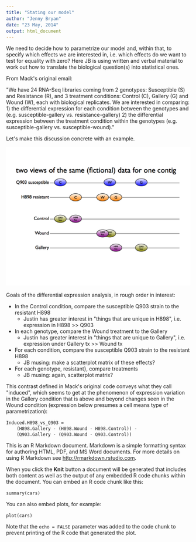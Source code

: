 ```yaml
---
title: "Stating our model"
author: "Jenny Bryan"
date: "23 May, 2014"
output: html_document
---
```


We need to decide how to parametrize our model and, within that, to specify which effects we are interested in, i.e. which effects do we want to test for equality with zero? Here JB is using written and verbal material to work out how to translate the biological question(s) into statistical ones.

From Mack's original email:

"We have 24 RNA-Seq libraries coming from 2 genotypes: Susceptible (S) and Resistance (R), and 3 treatment conditions: Control (C), Gallery (G) and Wound (W), each with biological replicates.  We are interested in comparing: 1) the differential expression for each condition between the genotypes and (e.g. susceptible-gallery vs. resistance-gallery) 2) the differential expression between the treatment condition within the genotypes (e.g. susceptible-gallery vs. susceptible-wound)."

Let's make this discussion concrete with an example.

![](model-exposition.001.png)

Goals of the differential expression analysis, in rough order in interest:

  * In the Control condition, compare the susceptible Q903 strain to the resistant H898
    - Justin has greater interest in "things that are unique in H898", i.e. expression in H898 >> Q903
  * In each genotype, compare the Wound treatment to the Gallery
    - Justin has greater interest in "things that are unique to Gallery", i.e. expression under Gallery tx >> Wound tx
  * For each condition, compare the susceptible Q903 strain to the resistant H898
    - JB musing: make a scatterplot matrix of these effects?
  * For each genotype, resistant}, compare treatments
    - JB musing: again, scatterplot matrix?

This contrast defined in Mack's original code conveys what they call "induced", which seems to get at the phenomenon of expression variation in the Gallery condition that is above and beyond changes seen in the Wound condition (expression below presumes a cell means type of parametrization):

```
Induced.H898_vs_Q903 = 
    (H898.Gallery - (H898.Wound - H898.Control)) - 
    (Q903.Gallery - (Q903.Wound - Q903.Control))
```

This is an R Markdown document. Markdown is a simple formatting syntax for authoring HTML, PDF, and MS Word documents. For more details on using R Markdown see <http://rmarkdown.rstudio.com>.

When you click the **Knit** button a document will be generated that includes both content as well as the output of any embedded R code chunks within the document. You can embed an R code chunk like this:

```{r}
summary(cars)
```

You can also embed plots, for example:

```{r, echo=FALSE}
plot(cars)
```

Note that the `echo = FALSE` parameter was added to the code chunk to prevent printing of the R code that generated the plot.
